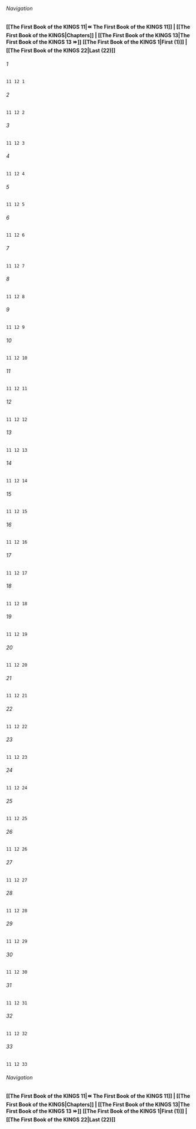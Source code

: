 
###### Navigation
**[[The First Book of the KINGS 11|⏪ The First Book of the KINGS 11]] | [[The First Book of the KINGS|Chapters]] | [[The First Book of the KINGS 13|The First Book of the KINGS 13 ⏩]]**
**[[The First Book of the KINGS 1|First (1)]] | [[The First Book of the KINGS 22|Last (22)]]**

###### 1
``` verse
11 12 1 
```
###### 2
``` verse
11 12 2 
```
###### 3
``` verse
11 12 3 
```
###### 4
``` verse
11 12 4 
```
###### 5
``` verse
11 12 5 
```
###### 6
``` verse
11 12 6 
```
###### 7
``` verse
11 12 7 
```
###### 8
``` verse
11 12 8 
```
###### 9
``` verse
11 12 9 
```
###### 10
``` verse
11 12 10 
```
###### 11
``` verse
11 12 11 
```
###### 12
``` verse
11 12 12 
```
###### 13
``` verse
11 12 13 
```
###### 14
``` verse
11 12 14 
```
###### 15
``` verse
11 12 15 
```
###### 16
``` verse
11 12 16 
```
###### 17
``` verse
11 12 17 
```
###### 18
``` verse
11 12 18 
```
###### 19
``` verse
11 12 19 
```
###### 20
``` verse
11 12 20 
```
###### 21
``` verse
11 12 21 
```
###### 22
``` verse
11 12 22 
```
###### 23
``` verse
11 12 23 
```
###### 24
``` verse
11 12 24 
```
###### 25
``` verse
11 12 25 
```
###### 26
``` verse
11 12 26 
```
###### 27
``` verse
11 12 27 
```
###### 28
``` verse
11 12 28 
```
###### 29
``` verse
11 12 29 
```
###### 30
``` verse
11 12 30 
```
###### 31
``` verse
11 12 31 
```
###### 32
``` verse
11 12 32 
```
###### 33
``` verse
11 12 33 
```

###### Navigation
**[[The First Book of the KINGS 11|⏪ The First Book of the KINGS 11]] | [[The First Book of the KINGS|Chapters]] | [[The First Book of the KINGS 13|The First Book of the KINGS 13 ⏩]]**
**[[The First Book of the KINGS 1|First (1)]] | [[The First Book of the KINGS 22|Last (22)]]**

